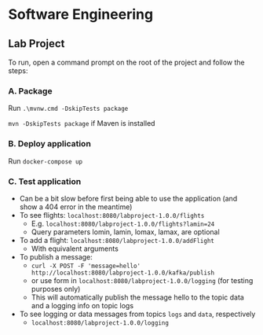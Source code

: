 # Software Engineering

## Lab Project
To run, open a command prompt on the root of the project and follow the steps:

### A. Package

Run `.\mvnw.cmd -DskipTests package`

`mvn -DskipTests package` if Maven is installed

### B. Deploy application

Run `docker-compose up`

### C. Test application
- Can be a bit slow before first being able to use the application (and show a 404 error in the meantime)
- To see flights: `localhost:8080/labproject-1.0.0/flights`
    - E.g. `localhost:8080/labproject-1.0.0/flights?lamin=24`
    - Query parameters lomin, lamin, lomax, lamax, are optional
- To add a flight: `localhost:8080/labproject-1.0.0/addFlight`
    - With equivalent arguments
- To publish a message:
    - `curl -X POST -F 'message=hello' http://localhost:8080/labproject-1.0.0/kafka/publish`
    - or use form in `localhost:8080/labproject-1.0.0/logging` (for testing purposes only)
    - This will automatically publish the message hello to the topic data and a logging info on topic logs
- To see logging or data messages from topics `logs` and `data`, respectively
    - `localhost:8080/labproject-1.0.0/logging`